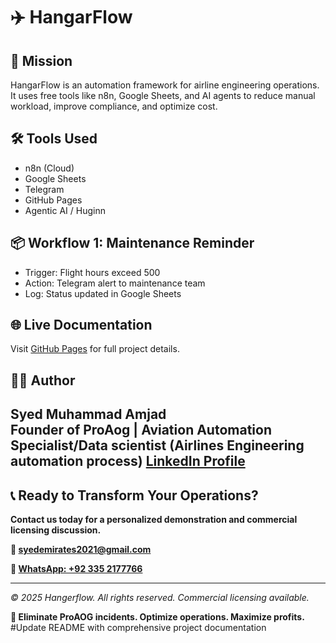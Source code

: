 # ✈️ HangarFlow

## 🚀 Mission
HangarFlow is an automation framework for airline engineering operations. It uses free tools like n8n, Google Sheets, and AI agents to reduce manual workload, improve compliance, and optimize cost.

## 🛠️ Tools Used
- n8n (Cloud)
- Google Sheets
- Telegram
- GitHub Pages
- Agentic AI / Huginn

## 📦 Workflow 1: Maintenance Reminder
- Trigger: Flight hours exceed 500
- Action: Telegram alert to maintenance team
- Log: Status updated in Google Sheets

## 🌐 Live Documentation
Visit [GitHub Pages](https://syed-amjad65.github.io/HangarFlow) for full project details.

## 👨‍💼 Author
**Syed Muhammad Amjad**  
Founder of ProAog | Aviation Automation Specialist/Data scientist (Airlines Engineering automation process) 
[LinkedIn Profile](https://www.linkedin.com/in/syed-amjad-9b513570)
---

## 📞 **Ready to Transform Your Operations?**

**Contact us today for a personalized demonstration and commercial licensing discussion.**

**📧 [syedemirates2021@gmail.com](mailto:syedemirates2021@gmail.com)**

**📱 [WhatsApp: +92 335 2177766](https://wa.me/923352177766)**

---

*© 2025 Hangerflow. All rights reserved. Commercial licensing available.*

**🚀 Eliminate ProAOG incidents. Optimize operations. Maximize profits.**
#Update README with comprehensive project documentation
